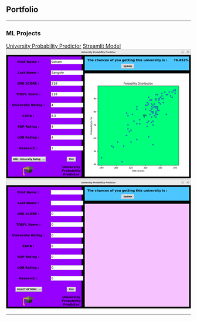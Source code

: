 ## Portfolio

---

### ML Projects

[University Probability Predictor](https://github.com/sohamsangole/University-Probability-Predictor)
<a href = "https://sohamsangole-university-probability-predictor-home-rsii0d.streamlit.app/">Streamlit Model<a/>
<img src="images/proj1.png?raw=true"/>
<img src="images/uniprobpred.png?raw=true"/>

---


